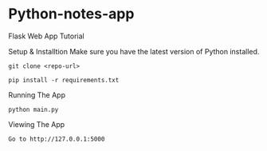 # Python-notes-app
Flask Web App Tutorial

Setup & Installtion
Make sure you have the latest version of Python installed.

`git clone <repo-url>`
  
`pip install -r requirements.txt`

Running The App

`python main.py`

Viewing The App

`Go to http://127.0.0.1:5000`
